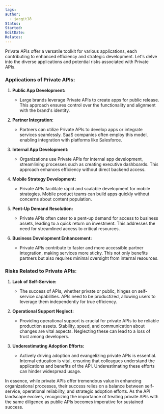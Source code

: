 ```yaml
---
tags: 
author:
  - jacgit18
Status: 
Started: 
EditDate: 
Relates:
---
```

Private APIs offer a versatile toolkit for various applications, each contributing to enhanced efficiency and strategic development. Let's delve into the diverse applications and potential risks associated with Private APIs.

### Applications of Private APIs:

1. **Public App Development:**
   - Large brands leverage Private APIs to create apps for public release. This approach ensures control over the functionality and alignment with the brand's identity.

2. **Partner Integration:**
   - Partners can utilize Private APIs to develop apps or integrate services seamlessly. SaaS companies often employ this model, enabling integration with platforms like Salesforce.

3. **Internal App Development:**
   - Organizations use Private APIs for internal app development, streamlining processes such as creating executive dashboards. This approach enhances efficiency without direct backend access.

4. **Mobile Strategy Development:**
   - Private APIs facilitate rapid and scalable development for mobile strategies. Mobile product teams can build apps quickly without concerns about content population.

5. **Pent-Up Demand Resolution:**
   - Private APIs often cater to a pent-up demand for access to business assets, leading to a quick return on investment. This addresses the need for streamlined access to critical resources.

6. **Business Development Enhancement:**
   - Private APIs contribute to faster and more accessible partner integration, making services more sticky. This not only benefits partners but also requires minimal oversight from internal resources.

### Risks Related to Private APIs:

1. **Lack of Self-Service:**
   - The success of APIs, whether private or public, hinges on self-service capabilities. APIs need to be productized, allowing users to leverage them independently for true efficiency.

2. **Operational Support Neglect:**
   - Providing operational support is crucial for private APIs to be reliable production assets. Stability, speed, and communication about changes are vital aspects. Neglecting these can lead to a loss of trust among developers.

3. **Underestimating Adoption Efforts:**
   - Actively driving adoption and evangelizing private APIs is essential. Internal education is vital, ensuring that colleagues understand the applications and benefits of the API. Underestimating these efforts can hinder widespread usage.

In essence, while private APIs offer tremendous value in enhancing organizational processes, their success relies on a balance between self-service, operational reliability, and strategic adoption efforts. As the API landscape evolves, recognizing the importance of treating private APIs with the same diligence as public APIs becomes imperative for sustained success. 